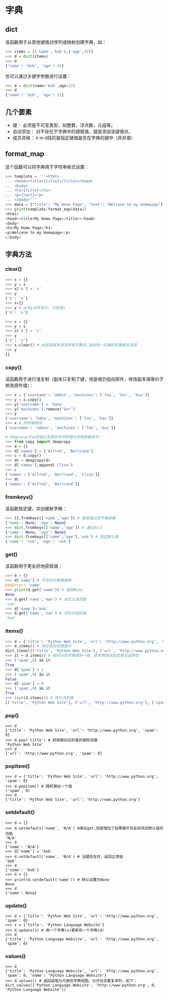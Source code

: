 # 字典

## dict

该函数用于从其他键值对序列或映射创建字典，如：

```Python
>>> items = [('name','bob'),('age',42)]
>>> d = dict(items)
>>> d
{'name': 'bob', 'age': 42}
```

也可以通过关键字参数进行设置：

```Python
>>> d = dict(name='bob',age=12)
>>> d
{'name': 'bob', 'age': 12}
```

## 几个要素

- 键： 必须是不可变类型，如整数，浮点数，元组等。
- 自动添加： 对不存在于字典中的键赋值，就是添加该键值对。
- 成员资格： k in d找的是指定键值是否在字典的键中（并非值）

## format_map

这个函数可以将字典用于字符串格式设置：

```Python
>>> template = '''<html>
... <head><title>{title}</title></head>
... <body>
... <h1>{title}</h1>
... <p>{text}</p>
... </body>'''
>>> data = {"title": "My Home Page", "text": "Welcone to my Homepage"}
>>> print(template.format_map(data))
<html>
<head><title>My Home Page</title></head>
<body>
<h1>My Home Page</h1>
<p>Welcone to my Homepage</p>
</body>
```

## 字典方法

### clear()

``` Python
>>> x = {}
>>> y = x
>>> x['k'] = 'v'
>>> y
{'k': 'v'}
>>> x={}
>>> y # 此处y没有变化，只改变x
{'k': 'v'}

>>> x = {}
>>> y = x
>>> x['k'] = 'v'
>>> y
{'k': 'v'}
>>> x.clear() # 此处将就地清空所有字典项,指向同一位置的变量都会清空
>>> y
{}
```

### copy()

该函数用于进行浅复制（副本只复制了键，但是值仍指向原件，修改副本值等价于修改原件值）：

```Python
>>> x = {'username': 'admin', 'machines': ['foo', 'bar', 'baz']}
>>> y = x.copy()
>>> y['username'] = 'haha'
>>> y['machines'].remove('bar')
>>> y
{'username': 'haha', 'machines': ['foo', 'baz']}
>>> x # 同时被修改
{'username': 'admin', 'machines': ['foo', 'baz']}

# deepcpoy可以将值以及其所包含的值也复制到副本中：
>>> from copy import deepcopy
>>> d = {}
>>> d['names'] = ['Alfred', 'Bertrand']
>>> c = d.copy()
>>> dc = deepcopy(d)
>>> d['names'].append('Clive')
>>> c
{'names': ['Alfred', 'Bertrand', 'Clive']}
>>> dc
{'names': ['Alfred', 'Bertrand']}
```

### fromkeys()

该函数指定键，并创建新字典：

```Python
>>> {}.fromkeys(['name','age']) # 直接通过空字典创建
{'name': None, 'age': None}
>>> dict.fromkeys(['name','age']) # 通过dict
{'name': None, 'age': None}
>>> dict.fromkeys(['name','age'],'unk') # 指定默认值
{'name': 'unk', 'age': 'unk'}
```

### get()

该函数用于更友好地获取值：

```Python
>>> d = {}
>>> d['name'] # 不存在时直接报错
KeyError: 'name'
>>> print(d.get('name')) # 返回None
None
>>> d.get('name','nan') # 自定义返回值
'nan'
>>> d['name']='bob'
>>> d.get('name','nan') # 存在时返回值
'bob'
```

### items()

```Python
>>> d = {'title': 'Python Web Site', 'url': 'http://www.python.org', 'spam': 0}
>>> d.items() # 用元组反应键值对
dict_items([('title', 'Python Web Site'), ('url', 'http://www.python.org'), ('spam', 0)])
>>> it = d.items() # 始终与原字典保持一致，原字典修改后这里也会修改
>>> ('spam',0) in it
True
>>> d['spam'] = 1
>>> ('spam',0) in it
False
>>> d['spam'] = 0
>>> ('spam',0) in it
True
>>> list(d.items()) # 转化为列表
[('title', 'Python Web Site'), ('url', 'http://www.python.org'), ('spam', 0)]
```

### pop()

```Py
>>> d
{'title': 'Python Web Site', 'url': 'http://www.python.org', 'spam': 0}
>>> d.pop('title') # 获取键对应的值并删除该键
'Python Web Site'
>>> d
{'url': 'http://www.python.org', 'spam': 0}
```

### popitem()

```Py
>>> d = {'title': 'Python Web Site', 'url': 'http://www.python.org', 'spam': 0}
>>> d.popitem() # 随机弹出一个值
('spam', 0)
>>> d
{'title': 'Python Web Site', 'url': 'http://www.python.org'}
```

### setdefault()

```Py
>>> d = {}
>>> d.setdefault('name', 'N/A') #类似get,但是增加了如果键不存在则添加默认值的功能
'N/A'
>>> d
{'name': 'N/A'}
>>> d['name'] = 'bob'
>>> d.setdefault('name', 'N/A') # 当键存在时，返回正常值
'bob'
>>> d
{'name': 'bob'}
>>> d = {}
>>> print(d.setdefault('name')) # 默认设置为None
None
>>> d
{'name': None}
```

### update()

```Py
>>> d = {'title': 'Python Web Site', 'url': 'http://www.python.org', 'spam': 0}
>>> x = {'title': 'Python Language Website'}
>>> d.update(x) # 用一个字典(x)更新另一个字典(d)
>>> d
{'title': 'Python Language Website', 'url': 'http://www.python.org', 'spam': 0}
```

### values()

```Py
>>> d
{'title': 'Python Language Website', 'url': 'http://www.python.org', 'spam': 0, 'name': 'Python Language Website'}
>>> d.values() # 返回由值为元素的字典视图。允许包含重复序列，如下：
dict_values(['Python Language Website', 'http://www.python.org', 0, 'Python Language Website'])
```

